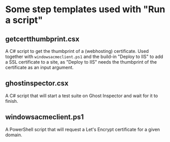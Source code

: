 # Some step templates used with "Run a script"

## getcertthumbprint.csx

A C# script to get the thumbprint of a (webhosting) certificate. Used together with `windowsacmeclient.ps1` and the build-in "Deploy to IIS" to add a SSL certificate to a site, as "Deploy to IIS" needs the thumbprint of the certificate as an input argument.

## ghostinspector.csx

A C# script that will start a test suite on Ghost Inspector and wait for it to finish.

## windowsacmeclient.ps1

A PowerShell script that will request a Let's Encrypt certificate for a given domain.
